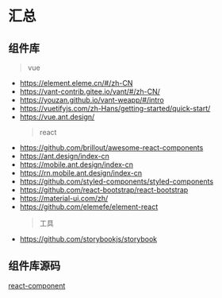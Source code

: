 # 汇总

## 组件库

> vue

- https://element.eleme.cn/#/zh-CN
- https://vant-contrib.gitee.io/vant/#/zh-CN/
- https://youzan.github.io/vant-weapp/#/intro
- https://vuetifyjs.com/zh-Hans/getting-started/quick-start/
- https://vue.ant.design/
  > react
- https://github.com/brillout/awesome-react-components
- https://ant.design/index-cn
- https://mobile.ant.design/index-cn
- https://rn.mobile.ant.design/index-cn
- https://github.com/styled-components/styled-components
- https://github.com/react-bootstrap/react-bootstrap
- https://material-ui.com/zh/
- https://github.com/elemefe/element-react
  > 工具
- https://github.com/storybookjs/storybook

## 组件库源码

[react-component](https://github.com/react-component?type=source)
